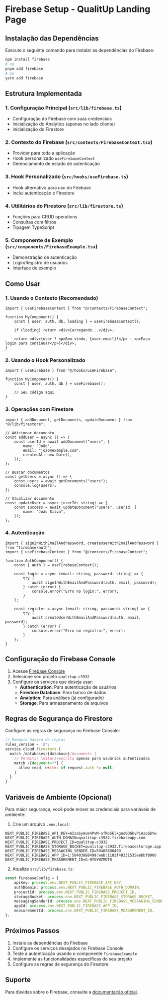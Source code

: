 # Firebase Setup - QualitUp Landing Page

## Instalação das Dependências

Execute o seguinte comando para instalar as dependências do Firebase:

```bash
npm install firebase
# ou
pnpm add firebase
# ou
yarn add firebase
```

## Estrutura Implementada

### 1. Configuração Principal (`src/lib/firebase.ts`)

-   Configuração do Firebase com suas credenciais
-   Inicialização do Analytics (apenas no lado cliente)
-   Inicialização do Firestore

### 2. Contexto do Firebase (`src/contexts/FirebaseContext.tsx`)

-   Provider para toda a aplicação
-   Hook personalizado `useFirebaseContext`
-   Gerenciamento de estado de autenticação

### 3. Hook Personalizado (`src/hooks/useFirebase.ts`)

-   Hook alternativo para uso do Firebase
-   Inclui autenticação e Firestore

### 4. Utilitários do Firestore (`src/lib/firestore.ts`)

-   Funções para CRUD operations
-   Consultas com filtros
-   Tipagem TypeScript

### 5. Componente de Exemplo (`src/components/FirebaseExample.tsx`)

-   Demonstração de autenticação
-   Login/Registro de usuários
-   Interface de exemplo

## Como Usar

### 1. Usando o Contexto (Recomendado)

```tsx
import { useFirebaseContext } from "@/contexts/FirebaseContext";

function MyComponent() {
    const { user, auth, db, loading } = useFirebaseContext();

    if (loading) return <div>Carregando...</div>;

    return <div>{user ? <p>Bem-vindo, {user.email}!</p> : <p>Faça login para continuar</p>}</div>;
}
```

### 2. Usando o Hook Personalizado

```tsx
import { useFirebase } from "@/hooks/useFirebase";

function MyComponent() {
    const { user, auth, db } = useFirebase();

    // Seu código aqui
}
```

### 3. Operações com Firestore

```tsx
import { addDocument, getDocuments, updateDocument } from "@/lib/firestore";

// Adicionar documento
const addUser = async () => {
    const userId = await addDocument("users", {
        name: "João",
        email: "joao@example.com",
        createdAt: new Date(),
    });
};

// Buscar documentos
const getUsers = async () => {
    const users = await getDocuments("users");
    console.log(users);
};

// Atualizar documento
const updateUser = async (userId: string) => {
    const success = await updateDocument("users", userId, {
        name: "João Silva",
    });
};
```

### 4. Autenticação

```tsx
import { signInWithEmailAndPassword, createUserWithEmailAndPassword } from "firebase/auth";
import { useFirebaseContext } from "@/contexts/FirebaseContext";

function AuthComponent() {
    const { auth } = useFirebaseContext();

    const login = async (email: string, password: string) => {
        try {
            await signInWithEmailAndPassword(auth, email, password);
        } catch (error) {
            console.error("Erro no login:", error);
        }
    };

    const register = async (email: string, password: string) => {
        try {
            await createUserWithEmailAndPassword(auth, email, password);
        } catch (error) {
            console.error("Erro no registro:", error);
        }
    };
}
```

## Configuração do Firebase Console

1. Acesse [Firebase Console](https://console.firebase.google.com/)
2. Selecione seu projeto `qualitup-c3932`
3. Configure os serviços que deseja usar:
    - **Authentication**: Para autenticação de usuários
    - **Firestore Database**: Para banco de dados
    - **Analytics**: Para análises (já configurado)
    - **Storage**: Para armazenamento de arquivos

## Regras de Segurança do Firestore

Configure as regras de segurança no Firebase Console:

```javascript
// Exemplo básico de regras
rules_version = '2';
service cloud.firestore {
  match /databases/{database}/documents {
    // Permitir leitura/escrita apenas para usuários autenticados
    match /{document=**} {
      allow read, write: if request.auth != null;
    }
  }
}
```

## Variáveis de Ambiente (Opcional)

Para maior segurança, você pode mover as credenciais para variáveis de ambiente:

1. Crie um arquivo `.env.local`:

```
NEXT_PUBLIC_FIREBASE_API_KEY=AIzaSyAvm4PvM-ofRo5klkgno0DGkvPiAzpSbYw
NEXT_PUBLIC_FIREBASE_AUTH_DOMAIN=qualitup-c3932.firebaseapp.com
NEXT_PUBLIC_FIREBASE_PROJECT_ID=qualitup-c3932
NEXT_PUBLIC_FIREBASE_STORAGE_BUCKET=qualitup-c3932.firebasestorage.app
NEXT_PUBLIC_FIREBASE_MESSAGING_SENDER_ID=50403888499
NEXT_PUBLIC_FIREBASE_APP_ID=1:50403888499:web:1102f48331535eebbf8906
NEXT_PUBLIC_FIREBASE_MEASUREMENT_ID=G-NTGYWZMDT8
```

2. Atualize `src/lib/firebase.ts`:

```typescript
const firebaseConfig = {
    apiKey: process.env.NEXT_PUBLIC_FIREBASE_API_KEY,
    authDomain: process.env.NEXT_PUBLIC_FIREBASE_AUTH_DOMAIN,
    projectId: process.env.NEXT_PUBLIC_FIREBASE_PROJECT_ID,
    storageBucket: process.env.NEXT_PUBLIC_FIREBASE_STORAGE_BUCKET,
    messagingSenderId: process.env.NEXT_PUBLIC_FIREBASE_MESSAGING_SENDER_ID,
    appId: process.env.NEXT_PUBLIC_FIREBASE_APP_ID,
    measurementId: process.env.NEXT_PUBLIC_FIREBASE_MEASUREMENT_ID,
};
```

## Próximos Passos

1. Instale as dependências do Firebase
2. Configure os serviços desejados no Firebase Console
3. Teste a autenticação usando o componente `FirebaseExample`
4. Implemente as funcionalidades específicas do seu projeto
5. Configure as regras de segurança do Firestore

## Suporte

Para dúvidas sobre o Firebase, consulte a [documentação oficial](https://firebase.google.com/docs).
